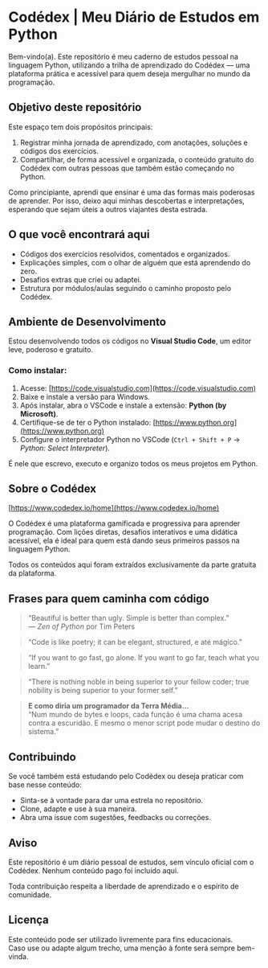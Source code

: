 # Codédex | Meu Diário de Estudos em Python

Bem-vindo(a). Este repositório é meu caderno de estudos pessoal na linguagem Python, utilizando a trilha de aprendizado do Codédex — uma plataforma prática e acessível para quem deseja mergulhar no mundo da programação.

## Objetivo deste repositório

Este espaço tem dois propósitos principais:

1. Registrar minha jornada de aprendizado, com anotações, soluções e códigos dos exercícios.
2. Compartilhar, de forma acessível e organizada, o conteúdo gratuito do Codédex com outras pessoas que também estão começando no Python.

Como principiante, aprendi que ensinar é uma das formas mais poderosas de aprender. Por isso, deixo aqui minhas descobertas e interpretações, esperando que sejam úteis a outros viajantes desta estrada.

## O que você encontrará aqui

- Códigos dos exercícios resolvidos, comentados e organizados.
- Explicações simples, com o olhar de alguém que está aprendendo do zero.
- Desafios extras que criei ou adaptei.
- Estrutura por módulos/aulas seguindo o caminho proposto pelo Codédex.

## Ambiente de Desenvolvimento

Estou desenvolvendo todos os códigos no **Visual Studio Code**, um editor leve, poderoso e gratuito.

### Como instalar:

1. Acesse: [https://code.visualstudio.com](https://code.visualstudio.com)
2. Baixe e instale a versão para Windows.
3. Após instalar, abra o VSCode e instale a extensão: **Python (by Microsoft)**.
4. Certifique-se de ter o Python instalado: [https://www.python.org](https://www.python.org)
5. Configure o interpretador Python no VSCode (`Ctrl + Shift + P` → *Python: Select Interpreter*).

É nele que escrevo, executo e organizo todos os meus projetos em Python.

## Sobre o Codédex

[https://www.codedex.io/home](https://www.codedex.io/home)

O Codédex é uma plataforma gamificada e progressiva para aprender programação. Com lições diretas, desafios interativos e uma didática acessível, ela é ideal para quem está dando seus primeiros passos na linguagem Python.

Todos os conteúdos aqui foram extraídos exclusivamente da parte gratuita da plataforma.

## Frases para quem caminha com código

> “Beautiful is better than ugly. Simple is better than complex.”  
> — *Zen of Python* por Tim Peters

> “Code is like poetry; it can be elegant, structured, e até mágico.”

> “If you want to go fast, go alone. If you want to go far, teach what you learn.”

> “There is nothing noble in being superior to your fellow coder; true nobility is being superior to your former self.”

> **E como diria um programador da Terra Média...**  
> “Num mundo de bytes e loops, cada função é uma chama acesa contra a escuridão. E mesmo o menor script pode mudar o destino do sistema.”

## Contribuindo

Se você também está estudando pelo Codédex ou deseja praticar com base nesse conteúdo:

- Sinta-se à vontade para dar uma estrela no repositório.
- Clone, adapte e use à sua maneira.
- Abra uma issue com sugestões, feedbacks ou correções.

## Aviso

Este repositório é um diário pessoal de estudos, sem vínculo oficial com o Codédex. Nenhum conteúdo pago foi incluído aqui.

Toda contribuição respeita a liberdade de aprendizado e o espírito de comunidade.

## Licença
Este conteúdo pode ser utilizado livremente para fins educacionais.  
Caso use ou adapte algum trecho, uma menção à fonte será sempre bem-vinda.
